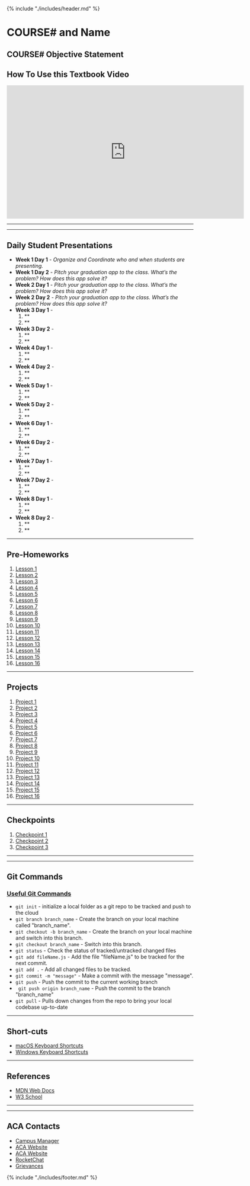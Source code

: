 {% include "./includes/header.md" %}

# COURSE# and Name
<!-- EXAMPLE: # NG421 - Front-Ends with Angular 8+ -->

## COURSE# Objective Statement

<!-- EXAMPLE: By the end of the 421 course, students will have built the front-end, client-facing piece of their full-stack app for their graduation presentation. While this course will incorporate the skills learned in 221 and 321, the main focus is for students to learn a particular library for building dynamic web apps, Angular. Students will use the last two weeks of this course to complete their graduation app. 

It is important for students to understand that Angular is only one tool that can be used to build a dynamic client-facing app. Other tools include React.js, Ember, Backbone, and Vue. Students are encouraged to explore each and understand the foundations of programming to make each one useful in their future career. -->

## How To Use this Textbook Video

<iframe src="https://player.vimeo.com/video/303113203" width="640" height="360" frameborder="0" webkitallowfullscreen mozallowfullscreen allowfullscreen></iframe>

*****
*****

## Daily Student Presentations

* **Week 1 Day 1** - *Organize and Coordinate who and when students are presenting.*
* **Week 1 Day 2** - *Pitch your graduation app to the class. What’s the problem? How does this app solve it?*
* **Week 2 Day 1** - *Pitch your graduation app to the class. What’s the problem? How does this app solve it?*
* **Week 2 Day 2** - *Pitch your graduation app to the class. What’s the problem? How does this app solve it?*
* **Week 3 Day 1** -
    1. **
    1. **
* **Week 3 Day 2** -
    1. **
    1. **
* **Week 4 Day 1** -
    1. **
    1. **
* **Week 4 Day 2** -
    1. **
    1. **
* **Week 5 Day 1** -
    1. **
    1. **
* **Week 5 Day 2** -
    1. **
    1. **
* **Week 6 Day 1** -
    1. **
    1. **
* **Week 6 Day 2** -
    1. **
    1. **
* **Week 7 Day 1** -
    1. **
    1. **
* **Week 7 Day 2** -
    1. **
    1. **
* **Week 8 Day 1** -
    1. **
    1. **
* **Week 8 Day 2** -
    1. **
    1. **

*****

## Pre-Homeworks
<!-- As you build out lectures in either powerpoint or google slides, make them a link here -->
<!-- References for all instructors in the future -->
1. [Lesson 1](01Week/01DayPrep.md)
1. [Lesson 2](01Week/02DayPrep.md)
1. [Lesson 3](02Week/01DayPrep.md)
1. [Lesson 4](02Week/02DayPrep.md)
1. [Lesson 5](03Week/01DayPrep.md)
1. [Lesson 6](03Week/02DayPrep.md)
1. [Lesson 7](04Week/01DayPrep.md)
1. [Lesson 8](04Week/02DayPrep.md)
1. [Lesson 9](05Week/01DayPrep.md)
1. [Lesson 10](05Week/02DayPrep.md)
1. [Lesson 11](06Week/01DayPrep.md)
1. [Lesson 12](06Week/02DayPrep.md)
1. [Lesson 13](07Week/01DayPrep.md)
1. [Lesson 14](07Week/02DayPrep.md)
1. [Lesson 15](08Week/01DayPrep.md)
1. [Lesson 16](08Week/02DayPrep.md)

*****

## Projects
<!-- This should be a quick place for students to jump to projects. Just a link to the class day file will be good. -->
1. [Project 1](01Week/01DayClass.md)
2. [Project 2](01Week/02DayClass.md)
3. [Project 3](02Week/01DayClass.md)
4. [Project 4](02Week/02DayClass.md)
5. [Project 5](03Week/01DayClass.md)
6. [Project 6](03Week/02DayClass.md)
7. [Project 7](04Week/01DayClass.md)
8. [Project 8](04Week/02DayClass.md)
9. [Project 9](05Week/01DayClass.md)
10. [Project 10](05Week/02DayClass.md)
11. [Project 11](06Week/01DayClass.md)
12. [Project 12](06Week/02DayClass.md)
13. [Project 13](07Week/01DayClass.md)
14. [Project 14](07Week/02DayClass.md)
15. [Project 15](08Week/01DayClass.md)
16. [Project 16](08Week/02DayClass.md)

*****

## Checkpoints
<!-- A place for them to get to the checkpoints quickly-->
1. [Checkpoint 1](checkPoints/01checkPoint.md)
2. [Checkpoint 2](checkPoints/02checkPoint.md)
3. [Checkpoint 3](checkPoints/03checkPoint.md)

*****
*****

## Git Commands

### [Useful Git Commands](https://medium.com/flawless-app-stories/useful-git-commands-for-everyday-use-e1a4de64037d)

* ```git init``` - initialize a local folder as a git repo to be tracked and push to the cloud
* ```git branch branch_name``` - Create the branch on your local machine called "branch_name".
* ```git checkout -b branch_name``` - Create the branch on your local machine and switch into this branch.
* ```git checkout branch_name``` - Switch into this branch.
* ``` git status ``` - Check the status of tracked/untracked changed files
* ``` git add fileName.js ``` - Add the file "fileName.js" to be tracked for the next commit.
* ``` git add . ``` - Add all changed files to be tracked.
* ``` git commit -m "message" ``` - Make a commit with the message "message".
* ``` git push ``` - Push the commit to the current working branch
* ``` git push origin branch_name``` - Push the commit to the branch "branch_name"
* ``` git pull ``` - Pulls down changes from the repo to bring your local codebase up-to-date
*****

## Short-cuts
<!-- Give them a collections of keyboard shortcuts -->
* [macOS Keyboard Shortcuts](https://support.apple.com/en-us/HT201236)
* [Windows Keyboard Shortcuts](https://turbofuture.com/computers/keyboard-shortcut-keys)

*****

## References
<!-- References to common websites... -->
* [MDN Web Docs](https://developer.mozilla.org/en-US/docs/Web/JavaScript)
* [W3 School](https://www.w3schools.com/)

*****
*****

## ACA Contacts
<!-- Links to Campus Manager, RocketChat, ACA and emails... -->
* [Campus Manager](campus.austincodingacademy.com)
* [ACA Website](https://austincodingacademy.com)
* [ACA Website](https://austincodingacademy.com)
* [RocketChat](https://chat.austincodingacademy.com/home)
* [Grievances](https://austincodingacademy.com/student-grievances/)

{% include "./includes/footer.md" %}
